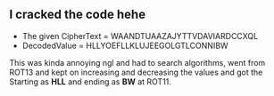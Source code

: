 ## I cracked the code hehe

- The given CipherText =  WAANDTUAAZAJYTTVDAVIARDCCXQL
- DecodedValue = HLLYOEFLLKLUJEEGOLGTLCONNIBW

This was kinda annoying ngl and had to search algorithms, went from ROT13 and kept on increasing and decreasing the values and got the Starting as <b>HLL</b> and ending as <b>BW</b> at ROT11.
